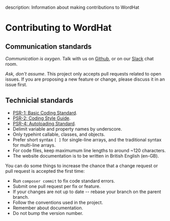 description: Information about making contributions to WordHat
# Contributing to WordHat

## Communication standards
*Communication is oxygen*. Talk with us on [Github](https://github.com/paulgibbs/behat-wordpress-extension), or on our [Slack](https://wordhat.herokuapp.com) chat room.

*Ask, don't assume*. This project only accepts pull requests related to open issues. If you are proposing a new feature or change, please discuss it in an issue first.


## Technicial standards
 * [PSR-1: Basic Coding Standard](https://github.com/php-fig/fig-standards/blob/master/accepted/PSR-1-basic-coding-standard.md).
 * [PSR-2: Coding Style Guide](https://github.com/php-fig/fig-standards/blob/master/accepted/PSR-2-coding-style-guide.md).
 * [PSR-4: Autoloading Standard](https://github.com/php-fig/fig-standards/blob/master/accepted/PSR-4-autoloader.md).
 * Delimit variable and property names by underscore.
 * Only typehint callable, classes, and objects.
 * Prefer short syntax `[ ]` for single-line arrays, and the traditional syntax for multi-line arrays.
 * For code files, keep maximumum line lengths to around ~120 characters.
 * The website documentation is to be written in British English (en-GB).

You can do some things to increase the chance that a change request or pull request is accepted the first time:

 * Run `composer commit` to fix code standard errors.
 * Submit one pull request per fix or feature.
 * If your changes are not up to date -- rebase your branch on the parent branch.
 * Follow the conventions used in the project.
 * Remember about documentation.
 * Do not bump the version number.
